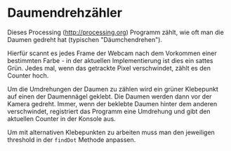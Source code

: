 Daumendrehzähler
================

Dieses Processing (http://processing.org) Programm zählt, wie oft man die Daumen gedreht hat (typischen "Däumchendrehen").

Hierfür scannt es jedes Frame der Webcam nach dem Vorkommen einer bestimmten Farbe - in der aktuellen Implementierung ist dies ein sattes Grün. Jedes mal, wenn das getrackte Pixel verschwindet, zählt es den Counter hoch.

Um die Umdrehungen der Daumen zu zählen wird ein grüner Klebepunkt auf einen der Daumennägel geklebt. Die Daumen werden dann vor der Kamera gedreht. Immer, wenn der beklebte Daumen hinter dem anderen verschwindet, registriert das Programm eine Umdrehung und gibt den aktuellen Counter in der Konsole aus.

Um mit alternativen Klebepunkten zu arbeiten muss man den jeweiligen threshold in der ``findDot`` Methode anpassen.
